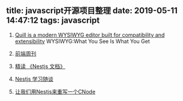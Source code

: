 title: javascript开源项目整理
date: 2019-05-11 14:47:12
tags: javascript
---

1. [Quill is a modern WYSIWYG editor built for compatibility and extensibility](https://github.com/jhchen)
WYSIWYG:What You See Is What You Get

2. [前端周刊](https://github.com/dt-fe/weekly)

3. [精读 《Nestjs 文档》](https://juejin.im/entry/59a6325d6fb9a024932228e0)
4. [Nestjs 学习随谈](https://www.jianshu.com/p/ce8a8ec5e940)
5. [让我们用Nestjs来重写一个CNode](https://www.jianshu.com/p/f0a4944e8fb9)
